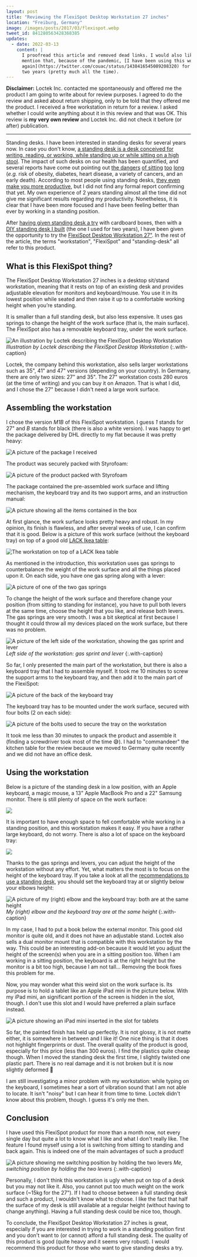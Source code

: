```yaml
---
layout: post
title: "Reviewing the FlexiSpot Desktop Workstation 27 inches"
location: "Freiburg, Germany"
image: /images/posts/2017/03/flexispot.webp
tweet_id: 841280563428368385
updates:
  - date: 2022-03-13
    content: |
      I proofread this article and removed dead links. I would also like to
      mention that, because of the pandemic, [I have been using this workstation
      again](https://twitter.com/couac/status/1438416545089208320) for the past
      two years (pretty much all the time).
---
```


**Disclaimer:** Loctek Inc. contacted me spontaneously and offered me the
product I am going to write about for review purposes. I agreed to do the review
and asked about return shipping, only to be told that they offered me the
product. I received a free workstation in return for a review. I asked whether I
could write anything about it in this review and that was OK. This review is
**my very own review** and Loctek Inc. did not check it before (or after)
publication.

---

Standing desks. I have been interested in standing desks for several years now.
In case you don't know, [a standing desk is a desk conceived for writing,
reading, or working, while standing up or while sitting on a high
stool](http://en.wikipedia.org/wiki/Standing_desk). The impact of such desks on
our health has been quantified, and several reports have come out pointing out
[the dangers](http://www.huffingtonpost.com/chris-kresser/sitting-health_b_2897289.html)
[of sitting](http://healthland.time.com/2011/04/13/the-dangers-of-sitting-at-work%E2%80%94and-standing/)
[too](http://www.nytimes.com/2011/04/17/magazine/mag-17sitting-t.html)
[long](http://mashable.com/2011/05/09/sitting-down-infographic/) (_e.g._ risk of
obesity, diabetes, heart disease, a variety of cancers, and an early death).
According to most people using standing desks, [they even make you more
productive](http://readwrite.com/2013/09/26/standing-desks-productivity), but I
did not find any formal report confirming that yet. My own experience of 2 years
standing almost all the time did not give me significant results regarding my
productivity. Nonetheless, it is clear that I have been more focused and I have
been feeling better than ever by working in a standing position.

After [having given standing desk a
try](https://twitter.com/couac/status/443674631892123649) with cardboard boxes,
then with a [DIY standing desk I
built](/2014/03/17/standing-desk-do-it-yourself/) (the one I used for two
years), I have been given the opportunity to try the [FlexiSpot Desktop
Workstation 27"](https://flexispot.com/). In the rest of the article, the terms
"workstation", "FlexiSpot" and "standing-desk" all refer to this product.

## What is this FlexiSpot thing?

The FlexiSpot Desktop Workstation 27 inches is a desktop sit/stand workstation,
meaning that it rests on top of an existing desk and provides adjustable
elevation for monitors and keyboard/mouse. You use it in its lowest position
while seated and then raise it up to a comfortable working height when you’re
standing.

It is smaller than a full standing desk, but also less expensive. It uses gas
springs to change the height of the work surface (that is, the main surface).
The FlexiSpot also has a removable keyboard tray, under the work surface.

![An illustration by Loctek describing the FlexiSpot Desktop Workstation](/images/posts/2017/03/flexispot-illustration.webp)
_Illustration by Loctek describing the FlexiSpot Desktop Workstation_
{:.with-caption}

Loctek, the company behind this workstation, also sells larger workstations such
as 35", 41" and 47" versions (depending on your country). In Germany, there are
only two sizes: 27" and 35". The 27" workstation costs 280 euros (at the time of
writing) and you can buy it on Amazon. That is what I did, and I chose the 27"
because I didn't need a large work surface.

## Assembling the workstation

I chose the version _M1B_ of this FlexiSpot workstation. I guess _1_ stands for
27" and _B_ stands for black (there is also a white version). I was happy to get
the package delivered by DHL directly to my flat because it was pretty heavy:

![A picture of the package I received](/images/posts/2017/03/flexispot_package.webp)

The product was securely packed with Styrofoam:

![A picture of the product packed with Styrofoam](/images/posts/2017/03/flexispot_package_2.webp)

The package contained the pre-assembled work surface and lifting mechanism, the
keyboard tray and its two support arms, and an instruction manual:

![A picture showing all the items contained in the box](/images/posts/2017/03/flexispot_items.webp)

At first glance, the work surface looks pretty heavy and robust. In my opinion,
its finish is flawless, and after several weeks of use, I can confirm that it is
good. Below is a picture of this work surface (without the keyboard tray) on top
of a good old [LACK Ikea
table](http://www.ikea.com/us/en/catalog/products/20011408/):

![The workstation on top of a LACK Ikea table](/images/posts/2017/03/flexispot_work_surface.webp)

As mentioned in the introduction, this workstation uses gas springs to
counterbalance the weight of the work surface and all the things placed upon it.
On each side, you have one gas spring along with a lever:

![A picture of one of the two gas springs](/images/posts/2017/03/flexispot_gas.webp)

To change the height of the work surface and therefore change your position
(from sitting to standing for instance), you have to pull both levers at the
same time, choose the height that you like, and release both levers. The gas
springs are very smooth. I was a bit skeptical at first because I thought it
could throw all my devices placed on the work surface, but there was no problem.

![A picture of the left side of the workstation, showing the gas sprint and lever](/images/posts/2017/03/flexispot_gas_2.webp)
_Left side of the workstation: gas sprint and lever_
{:.with-caption}

So far, I only presented the main part of the workstation, but there is also a
keyboard tray that I had to assemble myself. It took me 10 minutes to screw the
support arms to the keyboard tray, and then add it to the main part of the
FlexiSpot:

![A picture of the back of the keyboard tray](/images/posts/2017/03/flexispot_kb_tray.webp)

The keyboard tray has to be mounted under the work surface, secured with four
bolts (2 on each side):

![A picture of the bolts used to secure the tray on the workstation](/images/posts/2017/03/flexispot_kb_bolts.webp)

It took me less than 30 minutes to unpack the product and assemble it (finding a
screwdriver took most of the time 😅). I had to "commandeer" the kitchen table
for the review because we moved to Germany quite recently and we did not have an
office desk.

## Using the workstation

Below is a picture of the standing desk in a low position, with an Apple
keyboard, a magic mouse, a 13" Apple MacBook Pro and a 22" Samsung monitor.
There is still plenty of space on the work surface:

![](/images/posts/2017/03/flexispot_assembled.webp)

It is important to have enough space to fell comfortable while working in a
standing position, and this workstation makes it easy. If you have a rather
large keyboard, do not worry. There is also a lot of space on the keyboard tray:

![](/images/posts/2017/03/flexispot_keyboard_tray.webp)

Thanks to the gas springs and levers, you can adjust the height of the
workstation without any effort. Yet, what matters the most is to focus on the
height of the keyboard tray. If you take a look at all the [recommendations to
use a standing
desk](https://www.quora.com/What-is-the-best-position-to-use-a-laptop), you
should set the keyboard tray at or slightly below your elbows height:

![A picture of my (right) elbow and the keyboard tray: both are at the same height](/images/posts/2017/03/flexispot_standing_position.webp)
_My (right) elbow and the keyboard tray are at the same height_
{:.with-caption}

In my case, I had to put a book below the external monitor. This good old
monitor is quite old, and it does not have an adjustable stand. Loctek also
sells a dual monitor mount that is compatible with this workstation by the way.
This could be an interesting add-on because it would let you adjust the height
of the screen(s) when you are in a sitting position too. When I am working in a
sitting position, the keyboard is at the right height but the monitor is a bit
too high, because I am not tall... Removing the book fixes this problem for me.

Now, you may wonder what this weird slot on the work surface is. Its purpose is
to hold a tablet like an Apple iPad mini in the picture below. With my iPad
mini, an significant portion of the screen is hidden in the slot, though. I
don't use this slot and I would have preferred a plain surface instead.

![A picture showing an iPad mini inserted in the slot for tablets](/images/posts/2017/03/flexispot_ipad.webp)

So far, the painted finish has held up perfectly. It is not glossy, it is not
matte either, it is somewhere in between and I like it! One nice thing is that
it does not highlight fingerprints or dust. The overall quality of the product
is good, especially for this price (less than 300 euros). I find the plastics
quite cheap though. When I moved the standing desk the first time, I slightly
twisted one plastic part. There is no real damage and it is not broken but it is
now slightly deformed 🤷

I am still investigating a minor problem with my workstation: while typing on
the keyboard, I sometimes hear a sort of vibration sound that I am not able to
locate. It isn't "noisy" but I can hear it from time to time. Loctek didn't know
about this problem, though. I guess it's only me then.

## Conclusion

I have used this FlexiSpot product for more than a month now, not every single
day but quite a lot to know what I like and what I don't really like. The
feature I found myself using a lot is switching from sitting to standing and
back again. This is indeed one of the main advantages of such a product!

![A picture showing me switching position by holding the two levers](/images/posts/2017/03/flexispot_switching_position.webp)
_Me, switching position by holding the two levers_
{:.with-caption}

Personally, I don't think this workstation is ugly when put on top of a desk but
you may not like it. Also, you cannot put too much weight on the work surface
(~15kg for the 27"). If I had to choose between a full standing desk and such a
product, I wouldn't know what to choose. I like the fact that half the surface
of my desk is still available at a regular height (without having to change
anything). Having a full standing desk could be nice too, though.

To conclude, the FlexiSpot Desktop Workstation 27 inches is great, especially if
you are interested in trying to work in a standing position first and you don't
want to (or cannot) afford a full standing desk. The quality of this product is
good (quite heavy and it seems very robust). I would recommend this product for
those who want to give standing desks a try.
